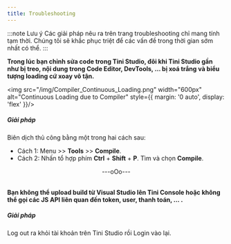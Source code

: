 ```yaml
---
title: Troubleshooting 
---
```


:::note Lưu ý
Các giải pháp nêu ra trên trang troubleshooting chỉ mang tính tạm thời. Chúng tôi sẽ khắc phục triệt để các vấn đề trong thời gian sớm nhất có thể. 
:::

**Trong lúc bạn chỉnh sửa code trong Tini Studio, đôi khi Tini Studio gần như bị treo, nội dung trong Code Editor, DevTools, … bị xoá trắng và biểu tượng loading cứ xoay vô tận.**

<img src="/img/Compiler_Continuous_Loading.png" width="600px" alt="Continuous Loading due to Compiler" style={{ margin: '0 auto', display: 'flex' }}/>

##### Giải pháp

Biên dịch thủ công bằng một trong hai cách sau:

- Cách 1: Menu >> **Tools** >> **Compile**.
- Cách 2: Nhấn tổ hợp phím **Ctrl** + **Shift** + **P**. Tìm và chọn **Compile**. 

<div align="center"> ---oOo--- </div>

<br/>

**Bạn không thể upload build từ Visual Studio lên Tini Console hoặc không thể gọi các JS API liên quan đến token, user, thanh toán, … .**

##### Giải pháp

Log out ra khỏi tài khoản trên Tini Studio rồi Login vào lại.